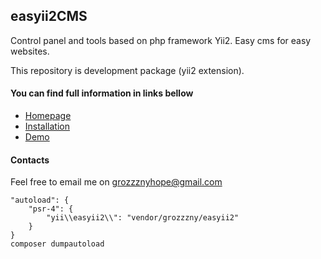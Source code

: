 ## easyii2CMS ##

Control panel and tools based on php framework Yii2. Easy cms for easy websites.

This repository is development package (yii2 extension).

#### You can find full information in links bellow ####
* [Homepage](http://easyii2cms.com)
* [Installation](http://easyii2cms.com/docs/install)
* [Demo](http://easyii2cms.com/demo)

#### Contacts ####

Feel free to email me on grozzznyhope@gmail.com


```
"autoload": {
    "psr-4": {
        "yii\\easyii2\\": "vendor/grozzzny/easyii2"
    }
}
composer dumpautoload
```